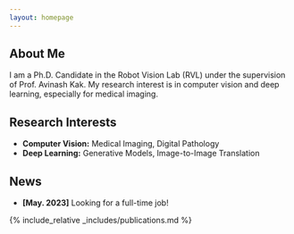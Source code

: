 ```yaml
---
layout: homepage
---
```


## About Me

I am a Ph.D. Candidate in the Robot Vision Lab (RVL) under the supervision of Prof. Avinash Kak. 
My research interest is in computer vision and deep learning, especially for medical imaging.

## Research Interests

- **Computer Vision:** Medical Imaging, Digital Pathology
- **Deep Learning:** Generative Models, Image-to-Image Translation

## News

- **[May. 2023]** Looking for a full-time job!

{% include_relative _includes/publications.md %}

<!-- {% include_relative _includes/services.md %} -->
